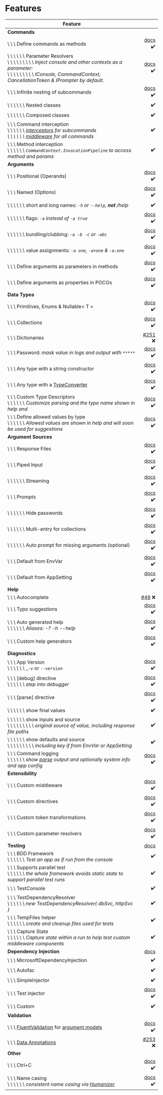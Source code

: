 # Features

|Feature| |
|---|---:|
|   **Commands** |  |
| \ \ \ Define commands as methods | [docs](commands.md) ✔️ |
| \ \ \ \ \ \ Parameter Resolvers<br/>\ \ \ \ \ \ \ \ \ _Inject console and other contexts as a parameter:_<br/>\ \ \ \ \ \ \ \ \ _IConsole, CommandContext, CancellationToken & IPrompter by default._ | [docs](parameter-resolvers.md) ✔️ |
| \ \ \ Infinite nesting of subcommands | [docs](subcommands.md) ✔️ |
| \ \ \ \ \ \ Nested classes | ✔️ |  |
| \ \ \ \ \ \ Composed classes | ✔️ |  |
| \ \ \ Command interception <br/>\ \ \ \ \ \ _[interceptors](interceptors.md) for subcommands <br/>\ \ \ \ \ \ [middleware](middleware.md) for all commands_ | ✔️ |
| \ \ \ Method interception <br/>\ \ \ \ \ \ _`CommandContext.InvocationPipeline` to access method and params_ | ✔️ |
|   **Arguments** |  |
| \ \ \ Positional (Operands) | [docs](arguments.md) ✔️  |
| \ \ \ Named (Options) | [docs](arguments.md) ✔️ |
| \ \ \ \ \ \ short and long names:  _`-h` or  `--help`, **not** /help_ | ✔️ |
| \ \ \ \ \ \ flags:  _`-a` instead of `-a true`_| [docs](arguments.md#flags) ✔️ |
| \ \ \ \ \ \ bundling/clubbing: _`-a -b -c` or `-abc`_ | [docs](arguments.md#flag-clubbing) ✔️ |
| \ \ \ \ \ \ value assignments: _`-a one`, `-a=one` & `-a:one`_ | [docs](arguments.md#option-assignments) ✔️ |
| \ \ \ Define arguments as parameters in methods | [docs](arguments.md) ✔️ |
| \ \ \ Define arguments as properties in POCOs | [docs](argument-models.md) ✔️ |
|   **Data Types** |  |
| \ \ \ Primitives, Enums & Nullable< T > | [docs](argument-types.md) ✔️ |
| \ \ \ Collections | [docs](argument-collections.md) ✔️ |
| \ \ \ Dictionaries | [#251](https://github.com/bilal-fazlani/commanddotnet/issues/251) ❌ |
| \ \ \ Password: _mask value in logs and output with `*****`_ | [docs](passwords.md) ✔️ |
| \ \ \ Any type with a string constructor | [docs](argument-types.md#adding-support-for-other-types) ✔️ |
| \ \ \ Any type with a [TypeConverter](https://docs.microsoft.com/en-us/dotnet/api/system.componentmodel.typeconverter?view=netframework-4.8) | [docs](argument-types.md#adding-support-for-other-types) ✔️ |
| \ \ \ Custom Type Descriptors<br/>\ \ \ \ \ \ _Customize parsing and the type name shown in help and_ | [docs](argument-types.md#type-descriptors) ✔️ |
| \ \ \ Define allowed values by type<br/>\ \ \ \ \ \ _Allowed values are shown in help and will soon be used for suggestions_ | [docs](argument-types.md#type-descriptors) ✔️ |
|   **Argument Sources** |  |
| \ \ \ Response Files | [docs](response-files.md) ✔️ |
| \ \ \ Piped Input | [docs](piped-arguments.md) ✔️ |
| \ \ \ \ \ \ Streaming | [docs](piped-arguments.md) ✔️ |
| \ \ \ Prompts | [docs](prompting.md) ✔️ |
| \ \ \ \ \ \ Hide passwords | [docs](prompting.md#passwords) ✔️ |
| \ \ \ \ \ \ Multi-entry for collections | [docs](prompting.md) ✔️ |
| \ \ \ \ \ \ Auto prompt for missing arguments (optional) | [docs](prompting.md#prompting-for-missing-arguments) ✔️ |
| \ \ \ Default from EnvVar | [docs](default-values-from-config.md) ✔️ |
| \ \ \ Default from AppSetting | [docs](default-values-from-config.md) ✔️ |
|   **Help** |  |
| \ \ \ Autocomplete | [#48](https://github.com/bilal-fazlani/commanddotnet/issues/48) ❌ |
| \ \ \ Typo suggestions | [docs](typo-suggestions.md) ✔️ |
| \ \ \ Auto generated help<br/>\ \ \ \ \ \ _Aliases: -? -h --help_ | [docs](help.md) ✔️ |
| \ \ \ Custom help generators | [docs](help.md#custom-help-provider) ✔️ |  |
|   **Diagnostics** |  |
| \ \ \ App Version<br/>\ \ \ \ \ \ _`-v` or `--version` | [docs](app-version.md) ✔️ |
| \ \ \ [debug] directive<br/>\ \ \ \ \ \ _step into debugger_ | [docs](debug-directive.md)  ✔️|
| \ \ \ [parse] directive | [docs](parse-directive.md) ✔️ |
| \ \ \ \ \ \ show final values | ✔️ |
| \ \ \ \ \ \ show inputs and source<br/>\ \ \ \ \ \ \ \ \ _original source of value, including response file paths_ | ✔️ |
| \ \ \ \ \ \ show defaults and source<br/>\ \ \ \ \ \ \ \ \ _including key if from EnvVar or AppSetting_ | ✔️ |
| \ \ \ Command logging<br/>\ \ \ \ \ \ _show [parse](parse-directive.md) output and optionally system info and app config_ | [docs](command-logger.md) ✔️ |
|   **Extensibility** |  |
| \ \ \ Custom middleware | [docs](middleware.md) ✔️ |
| \ \ \ Custom directives | [docs](directives.md) ✔️ |
| \ \ \ Custom token transformations | [docs](token-transformations.md) ✔️ |
| \ \ \ Custom parameter resolvers | [docs](parameter-resolvers.md) ✔️ |
|   **Testing** | [docs](test-tools.md) |
| \ \ \ BDD Framework<br/>\ \ \ \ \ \ _Test an app as if run from the console_ | ✔️ |
| \ \ \ Supports parallel test<br/>\ \ \ \ \ \ _the whole framework avoids static state to support parallel test runs_ | ✔️ |
| \ \ \ TestConsole | ✔️ |  |
| \ \ \ TestDependencyResolver<br/>\ \ \ \ \ \ _new TestDependencyResolver{ dbSvc, httpSvc }_ | ✔️ |
| \ \ \ TempFiles helper<br/>\ \ \ \ \ \ _create and cleanup files used for tests_ | ✔️ |
| \ \ \ Capture State<br/>\ \ \ \ \ \ _Capture state within a run to help test custom middleware components_ | ✔️ |
|   **Dependency Injection** | [docs](dependency-injection.md) |
| \ \ \ MicrosoftDependencyInjection | ✔️ |
| \ \ \ Autofac | ✔️ |
| \ \ \ SimpleInjector | ✔️ |
| \ \ \ Test injector | [docs](test-tools.md) ✔️ |
| \ \ \ Custom | ✔️ |
|   **Validation** |  |
| \ \ \ [FluentValidation](https://github.com/JeremySkinner/FluentValidation) for [argument models](argument-models.md) | [docs](fluent-validation-for-argument-models.md) ✔️ |
| \ \ \ [Data Annotations](https://docs.microsoft.com/en-us/dotnet/api/system.componentmodel.dataannotations) | [#253](https://github.com/bilal-fazlani/commanddotnet/issues/253) ❌ |
|   **Other** |  |
| \ \ \ Ctrl+C | [docs](cancellation.md) ✔️ |
| \ \ \ Name casing<br/>\ \ \ \ \ \ _consistent name casing via [Humanizer](https://github.com/Humanizr/Humanizer)_ | [docs](name-casing.md) ✔️ |